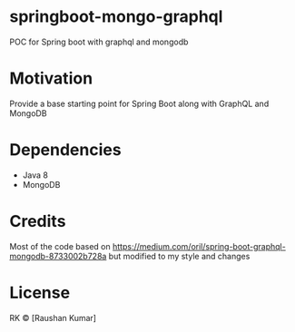# springboot-mongo-graphql
POC for Spring boot with graphql and mongodb

# Motivation

Provide a base starting point for Spring Boot along with GraphQL and MongoDB

# Dependencies

- Java 8
- MongoDB

# Credits

Most of the code based on https://medium.com/oril/spring-boot-graphql-mongodb-8733002b728a but modified to my style and changes

# License

RK © [Raushan Kumar]
